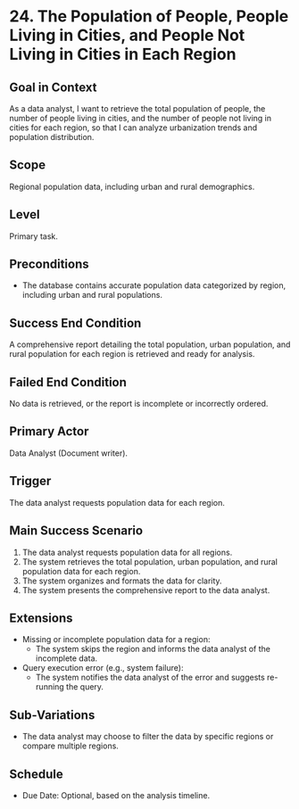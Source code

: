 # 24. The Population of People, People Living in Cities, and People Not Living in Cities in Each Region

## Goal in Context
As a data analyst, I want to retrieve the total population of people, the number of people living in cities, and the number of people not living in cities for each region, so that I can analyze urbanization trends and population distribution.

## Scope
Regional population data, including urban and rural demographics.

## Level
Primary task.

## Preconditions
- The database contains accurate population data categorized by region, including urban and rural populations.

## Success End Condition
A comprehensive report detailing the total population, urban population, and rural population for each region is retrieved and ready for analysis.

## Failed End Condition
No data is retrieved, or the report is incomplete or incorrectly ordered.

## Primary Actor
Data Analyst (Document writer).

## Trigger
The data analyst requests population data for each region.

## Main Success Scenario
1. The data analyst requests population data for all regions.
2. The system retrieves the total population, urban population, and rural population data for each region.
3. The system organizes and formats the data for clarity.
4. The system presents the comprehensive report to the data analyst.

## Extensions
- Missing or incomplete population data for a region:
    - The system skips the region and informs the data analyst of the incomplete data.
- Query execution error (e.g., system failure):
    - The system notifies the data analyst of the error and suggests re-running the query.

## Sub-Variations
- The data analyst may choose to filter the data by specific regions or compare multiple regions.

## Schedule
- Due Date: Optional, based on the analysis timeline.